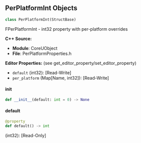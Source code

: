 ## PerPlatformInt Objects

```python
class PerPlatformInt(StructBase)
```

FPerPlatformInt - int32 property with per-platform overrides

**C++ Source:**

- **Module**: CoreUObject
- **File**: PerPlatformProperties.h

**Editor Properties:** (see get_editor_property/set_editor_property)

- ``default`` (int32):  [Read-Write]
- ``per_platform`` (Map[Name, int32]):  [Read-Write]

<a id="unreal.PerPlatformInt.__init__"></a>

#### __init__

```python
def __init__(default: int = 0) -> None
```

<a id="unreal.PerPlatformInt.default"></a>

#### default

```python
@property
def default() -> int
```

(int32):  [Read-Only]

<a id="unreal.PerPlatformFloat"></a>